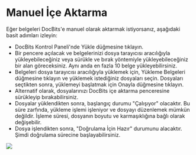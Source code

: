 # Manuel İçe Aktarma

Eğer belgeleri DocBits'e manuel olarak aktarmak istiyorsanız, aşağıdaki basit adımları izleyin:

* DocBits Kontrol Paneli'nde Yükle düğmesine tıklayın.
* Bir pencere açılacak ve belgelerinizi dosya tarayıcısı aracılığıyla yükleyebileceğiniz veya sürükle ve bırak yöntemiyle yükleyebileceğiniz bir alan göreceksiniz. Aynı anda en fazla 10 belge yükleyebilirsiniz.
* Belgeleri dosya tarayıcısı aracılığıyla yüklemek için, Yükleme Belgeleri düğmesine tıklayın ve yüklemek istediğiniz dosyaları seçin. Dosyaları seçtikten sonra, yüklemeyi başlatmak için Onayla düğmesine tıklayın.
* Alternatif olarak, dosyalarınızı DocBits içe aktarma penceresine sürükleyip bırakabilirsiniz.
* Dosyalar yüklendikten sonra, başlangıç durumu "Çalışıyor" olacaktır. Bu süre zarfında, yükleme işlemi işleniyor ve dosyayı düzenlemek mümkün değildir. İşleme süresi, dosyanın boyutu ve karmaşıklığına bağlı olarak değişebilir.
* Dosya işlendikten sonra, "Doğrulama İçin Hazır" durumunu alacaktır. Şimdi doğrulama sürecine başlayabilirsiniz.

![](https://lh7-us.googleusercontent.com/u3OruoAoBvx4nRSkhQZGIEYxiem1CJn-XUaYU38vGWXhnkwOdnkyZ0ZxHXrAG5g0rNnp4fsI\_sSVw7RtMYOD8rBlslgoT4RY1THU4-BzXF3B7Ve-HhNfOADOziQQseu2QF56aNaKsfhe1qnScJzUhek)
